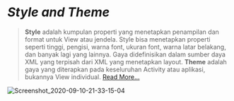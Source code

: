 # ***Style and Theme***
> **Style** adalah kumpulan properti yang menetapkan penampilan dan format untuk View atau jendela. Style bisa menetapkan properti seperti tinggi, pengisi, warna font, ukuran font, warna latar belakang, dan banyak lagi yang lainnya. Gaya didefinisikan dalam sumber daya XML yang terpisah dari XML yang menetapkan layout.
> **Theme**  adalah gaya yang diterapkan pada keseluruhan Activity atau aplikasi, bukannya View individual. [Read More...](https://developer.android.com/guide/topics/ui/themes?hl=id)

![Screenshot_2020-09-10-21-33-15-04](https://user-images.githubusercontent.com/60590053/92747553-82a60980-f3ae-11ea-9d6d-5956e1786145.png)
